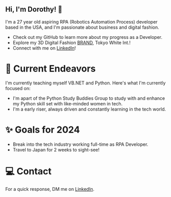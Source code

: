 ## Hi, I'm Dorothy! :wave:
I'm a 27 year old aspiring RPA (Robotics Automation Process) developer based in the USA, and I'm passionate about business and digital fashion.
- Check out my GitHub to learn more about my progress as a Developer.
- Explore my 3D Digital Fashion [BRAND](https://linktr.ee/tokyowhiteint), Tokyo White Int.! 
- Connect with me on [LinkedIn](https://www.linkedin.com/in/tokyowhite/)!

# 🔭 Current Endeavors
I'm currently teaching myself VB.NET and Python.
Here's what I'm currently focused on:
- I'm apart of the Python Study Buddies Group to study with and enhance my Python skill set with like-minded women in tech.
- I'm a early riser, always driven and constantly learning in the tech world.

# ✨ Goals for 2024
- Break into the tech industry working full-time as RPA Developer.
- Travel to Japan for 2 weeks to sight-see!

# 💻 Contact
For a quick response, DM me on [LinkedIn](https://www.linkedin.com/in/tokyowhite/).
